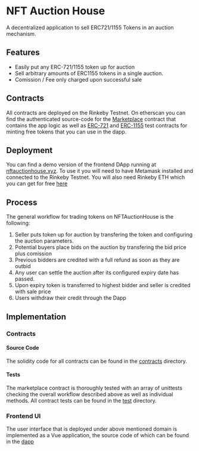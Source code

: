 # NFT Auction House

A decentralized application to sell ERC721/1155 Tokens in an auction mechanism.

## Features

- Easily put any ERC-721/1155 token up for auction
- Sell arbitrary amounts of ERC1155 tokens in a single auction.
- Comission / Fee only charged upon successful sale

## Contracts

All contracts are deployed on the Rinkeby Testnet.
On etherscan you can find the authenticated source-code for the [Marketplace](https://rinkeby.etherscan.io/address/0xDf0458f8F6e58CC7D08b7Bf002dC33f0A2642A93#code)
contract that contains the app logic as well as
[ERC-721](https://rinkeby.etherscan.io/address/0x4D7Fa1a52c2D42727Ca28f8f1e5FFB87C72B87A8#code)
and
[ERC-1155](https://rinkeby.etherscan.io/address/0xb050236550fB928F81DeBFEf7B7Af5b9d533Cd38#code) test
contracts for minting free tokens that you can use in the dapp.

## Deployment

You can find a demo version of the frontend DApp running at [nftauctionhouse.xyz](http://nftauctionhouse.xyz).
To use it you will need to have Metamask installed and connected to the Rinkeby Testnet.
You will also need Rinkeby ETH which you can get for free [here](https://faucet.rinkeby.io/)

## Process

The general workflow for trading tokens on NFTAuctionHouse is the following:

1. Seller puts token up for auction by transfering the token and configuring the auction parameters.
2. Potential buyers place bids on the auction by transfering the bid price plus comission
3. Previous bidders are credited with a full refund as soon as they are outbid
4. Any user can settle the auction after its configured expiry date has passed.
5. Upon expiry token is transferred to highest bidder and seller is credited with sale price
6. Users withdraw their credit through the Dapp

## Implementation
### Contracts
#### Source Code
The solidity code for all contracts can be found in the [contracts](contracts) directory.

#### Tests
The marketplace contract is thoroughly tested with an array of unittests checking the overall workflow described above 
as well as individual methods.
All contract tests can be found in the [test](test) directory.

### Frontend UI
The user interface that is deployed under above mentioned domain is implemented as a Vue application,
the source code of which can be found in the [dapp](dapp)
